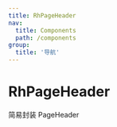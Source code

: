 ```yaml
---
title: RhPageHeader
nav:
  title: Components
  path: /components
group:
  title: '导航'
---
```


# RhPageHeader

简易封装 PageHeader

